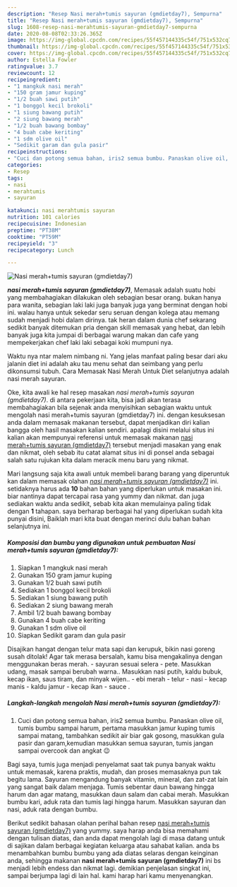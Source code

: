 ```yaml
---
description: "Resep Nasi merah+tumis sayuran (gmdietday7), Sempurna"
title: "Resep Nasi merah+tumis sayuran (gmdietday7), Sempurna"
slug: 1608-resep-nasi-merahtumis-sayuran-gmdietday7-sempurna
date: 2020-08-08T02:33:26.365Z
image: https://img-global.cpcdn.com/recipes/55f457144335c54f/751x532cq70/nasi-merahtumis-sayuran-gmdietday7-foto-resep-utama.jpg
thumbnail: https://img-global.cpcdn.com/recipes/55f457144335c54f/751x532cq70/nasi-merahtumis-sayuran-gmdietday7-foto-resep-utama.jpg
cover: https://img-global.cpcdn.com/recipes/55f457144335c54f/751x532cq70/nasi-merahtumis-sayuran-gmdietday7-foto-resep-utama.jpg
author: Estella Fowler
ratingvalue: 3.7
reviewcount: 12
recipeingredient:
- "1 mangkuk nasi merah"
- "150 gram jamur kuping"
- "1/2 buah sawi putih"
- "1 bonggol kecil brokoli"
- "1 siung bawang putih"
- "2 siung bawang merah"
- "1/2 buah bawang bombay"
- "4 buah cabe keriting"
- "1 sdm olive oil"
- "Sedikit garam dan gula pasir"
recipeinstructions:
- "Cuci dan potong semua bahan, iris2 semua bumbu. Panaskan olive oil, tumis bumbu sampai harum, pertama masukkan jamur kuping tumis sampai matang, tambahkan sedikit air biar gak gosong, masukkan gula pasir dan garam,kemudian masukkan semua sayuran, tumis jangan sampai overcook dan angkat 😉"
categories:
- Resep
tags:
- nasi
- merahtumis
- sayuran

katakunci: nasi merahtumis sayuran 
nutrition: 101 calories
recipecuisine: Indonesian
preptime: "PT38M"
cooktime: "PT59M"
recipeyield: "3"
recipecategory: Lunch

---
```



![Nasi merah+tumis sayuran (gmdietday7)](https://img-global.cpcdn.com/recipes/55f457144335c54f/751x532cq70/nasi-merahtumis-sayuran-gmdietday7-foto-resep-utama.jpg)

<b><i>nasi merah+tumis sayuran (gmdietday7)</i></b>, Memasak adalah suatu hobi yang membahagiakan dilakukan oleh sebagian besar orang. bukan hanya para wanita, sebagian laki laki juga banyak juga yang berminat dengan hobi ini. walau hanya untuk sekedar seru seruan dengan kolega atau memang sudah menjadi hobi dalam dirinya. tak heran dalam dunia chef sekarang sedikit banyak ditemukan pria dengan skill memasak yang hebat, dan lebih banyak juga kita jumpai di berbagai warung makan dan cafe yang mempekerjakan chef laki laki sebagai koki mumpuni nya.

Waktu nya ntar malem nimbang ni. Yang jelas manfaat paling besar dari aku jalanin diet ini adalah aku tau menu sehat dan seimbang yang perlu dikonsumsi tubuh. Cara Memasak Nasi Merah Untuk Diet selanjutnya adalah nasi merah sayuran.

Oke, kita awali ke hal resep masakan <i>nasi merah+tumis sayuran (gmdietday7)</i>. di antara pekerjaan kita, bisa jadi akan terasa membahagiakan bila sejenak anda menyisihkan sebagian waktu untuk mengolah nasi merah+tumis sayuran (gmdietday7) ini. dengan kesuksesan anda dalam memasak makanan tersebut, dapat menjadikan diri kalian bangga oleh hasil masakan kalian sendiri. apalagi disini melalui situs ini kalian akan mempunyai referensi untuk memasak makanan <u>nasi merah+tumis sayuran (gmdietday7)</u> tersebut menjadi masakan yang enak dan nikmat, oleh sebab itu catat alamat situs ini di ponsel anda sebagai salah satu rujukan kita dalam meracik menu baru yang nikmat.


Mari langsung saja kita awali untuk membeli barang barang yang diperuntuk kan dalam memasak olahan <u><i>nasi merah+tumis sayuran (gmdietday7)</i></u> ini. setidaknya harus ada <b>10</b> bahan bahan yang diperlukan untuk masakan ini. biar nantinya dapat tercapai rasa yang yummy dan nikmat. dan juga sediakan waktu anda sedikit, sebab kita akan memulainya paling tidak dengan <b>1</b> tahapan. saya berharap berbagai hal yang diperlukan sudah kita punyai disini, Baiklah mari kita buat dengan merinci dulu bahan bahan selanjutnya ini.

<!--inarticleads1-->

##### Komposisi dan bumbu yang digunakan untuk pembuatan Nasi merah+tumis sayuran (gmdietday7):

1. Siapkan 1 mangkuk nasi merah
1. Gunakan 150 gram jamur kuping
1. Gunakan 1/2 buah sawi putih
1. Sediakan 1 bonggol kecil brokoli
1. Sediakan 1 siung bawang putih
1. Sediakan 2 siung bawang merah
1. Ambil 1/2 buah bawang bombay
1. Gunakan 4 buah cabe keriting
1. Gunakan 1 sdm olive oil
1. Siapkan Sedikit garam dan gula pasir


Disajikan hangat dengan telur mata sapi dan kerupuk, bikin nasi goreng susah ditolak! Agar tak merasa bersalah, kamu bisa mengakalinya dengan menggunakan beras merah. - sayuran sesuai selera - pete. Masukkan udang, masak sampai berubah warna.. Masukkan nasi putih, kaldu bubuk, kecap ikan, saus tiram, dan minyak wijen.. - ebi merah - telur - nasi - kecap manis - kaldu jamur - kecap ikan - sauce . 

<!--inarticleads2-->

##### Langkah-langkah mengolah Nasi merah+tumis sayuran (gmdietday7):

1. Cuci dan potong semua bahan, iris2 semua bumbu. Panaskan olive oil, tumis bumbu sampai harum, pertama masukkan jamur kuping tumis sampai matang, tambahkan sedikit air biar gak gosong, masukkan gula pasir dan garam,kemudian masukkan semua sayuran, tumis jangan sampai overcook dan angkat 😉


Bagi saya, tumis juga menjadi penyelamat saat tak punya banyak waktu untuk memasak, karena praktis, mudah, dan proses memasaknya pun tak begitu lama. Sayuran mengandung banyak vitamin, mineral, dan zat-zat lain yang sangat baik dalam menjaga. Tumis sebentar daun bawang hingga harum dan agar matang, masukkan daun salam dan cabai merah. Masukkan bumbu kari, aduk rata dan tumis lagi hingga harum. Masukkan sayuran dan nasi, aduk rata dengan bumbu. 

Berikut sedikit bahasan olahan perihal bahan resep <u>nasi merah+tumis sayuran (gmdietday7)</u> yang yummy. saya harap anda bisa memahami dengan tulisan diatas, dan anda dapat mengolah lagi di masa datang untuk di sajikan dalam berbagai kegiatan keluarga atau sahabat kalian. anda bs menambahkan bumbu bumbu yang ada diatas selaras dengan keinginan anda, sehingga makanan <b>nasi merah+tumis sayuran (gmdietday7)</b> ini bs menjadi lebih endess dan nikmat lagi. demikian penjelasan singkat ini, sampai berjumpa lagi di lain hal. kami harap hari kamu menyenangkan.
